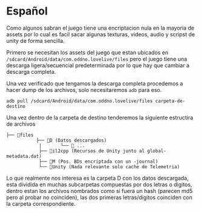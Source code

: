 # Español
Como algunos sabran el juego tiene una encriptacion nula en la mayoria de assets por lo cual es facil sacar algunas texturas, videos, audio y scripst de unity de forma sencilla.

Primero se necesitan los assets del juego que estan ubicados en `/sdcard/Android/data/com.oddno.lovelive/files` pero el juego tiene una descarga ligera/secuencial predeterminada por lo que hay que cambiar a descarga completa.

Una vez verificado que tengamos la descarga completa procedemos a hacer dump de los archivos, solo necesitaremos `adb` para eso.

`adb pull /sdcard/Android/data/com.oddno.lovelive/files carpeta-de-destino`

Una vez dentro de la carpeta de destino tenderemos la siguiente estructira de archivos

    ├── 📂files
     		   ├── 📂D (Datos descargados)
     		    |		└── 📂 ...
    			├── 📂il2cpp (Recursos de Unity junto al global-metadata.dat)
    		    ├── 📂M (Pos. BDs encriptada con un -journal)
    		    └── 📂Unity (Nada relevante solo cache de Telemetria)
				
				

Lo que realmente nos interesa es la carpeta D con los datos descargada, esta dividida en muchas subcarpetas compuestas por dos letras o digitos, dentro estan los archivos nombrados como si fuera un hash (parecen md5 pero al probar no coinciden), las dos primeras letras/digitos coinciden con la carpeta correspondiente.
